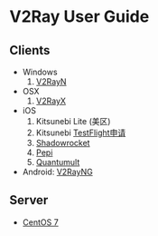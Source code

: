 # V2Ray User Guide

## Clients

* Windows
  1. [V2RayN](https://github.com/2dust/v2rayN/releases)
* OSX
  1. [V2RayX](https://github.com/Cenmrev/V2RayX/releases)
* iOS
  1. Kitsunebi Lite (美区)
  2. Kitsunebi [TestFlight申请](https://docs.google.com/forms/d/e/1FAIpQLScqdQHq_zjbHOMPKZBzmLnc91HCSROzACd-vO5SqBgmTanuJQ/viewform)
  3. [Shadowrocket](https://www.v2ray.com/itunes/us/shadowrocket/id932747118/)
  4. [Pepi](https://www.v2ray.com/itunes/us/pepi/id1283082051/)
  5. [Quantumult](https://www.v2ray.com/itunes/us/quantumult/id1252015438/)
* Android: [V2RayNG](https://github.com/2dust/v2rayNG/releases)

## Server

* [CentOS 7](./server.md)
